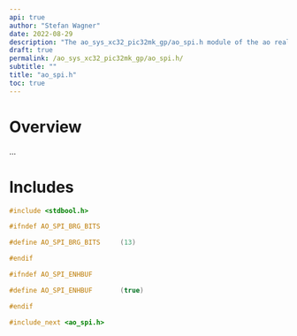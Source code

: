 ```yaml
---
api: true
author: "Stefan Wagner"
date: 2022-08-29
description: "The ao_sys_xc32_pic32mk_gp/ao_spi.h module of the ao real-time operating system."
draft: true
permalink: /ao_sys_xc32_pic32mk_gp/ao_spi.h/ 
subtitle: ""
title: "ao_spi.h"
toc: true
---
```


# Overview

...

# Includes

```c
#include <stdbool.h>

#ifndef AO_SPI_BRG_BITS

#define AO_SPI_BRG_BITS     (13)

#endif

#ifndef AO_SPI_ENHBUF

#define AO_SPI_ENHBUF       (true)

#endif

#include_next <ao_spi.h>

```
